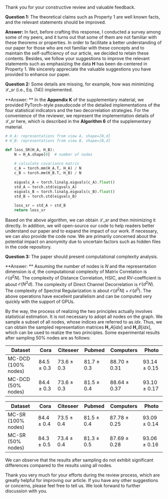 Thank you for your constructive review and valuable feedback.

**Question 1:** The theoretical claims such as Property 1 are well known facts, and the relevant statements should be improved.

**Answer:** In fact, before crafting this response, I conducted a survey among some of my peers, and it turns out that some of them are not familiar with these theorems or properties. In order to facilitate a better understanding of our paper for those who are not familiar with these concepts and to maintain the self-sufficiency of our article, we decided to retain these contents. Besides, we follow your suggestions to improve the relevant statements such as emphasizing the data $\mathbf{H}$ has been de-centered in Property 1. We sincerely appreciate the valuable suggestions you have provided to enhance our paper.



**Question 2:** Some details are missing, for example, how was minimizing $\mathcal{L}\_{sr}$ (i.e., Eq. (14)) implemented. 

**Answer: ** In the **Appendix K** of the supplementary material, we provided PyTorch-style pseudocode of the detailed implementations of the four statistical indicators and the two decorrelation strategies. For the convenience of the reviewer, we represent the implementation details of $\mathcal{L}\_{sr}$ here, which is described in the **Algorithm 6** of the supplementary material.

```python
# H_A: representations from view A, shape=[N,d]
# H_B: representations from view B, shape=[N,d]

def loss_SR(H_A, H_B):
    N = H_A.shape[0]  # number of nodes
    
    # calculate covariance matrix
    c_A = torch.mm(H_A.T, H_A) / N 
    c_B = torch.mm(H_B.T, H_B) / N 
    
    eigvals_A = torch.linalg.eigvals(c_A).float()
    std_A = torch.std(eigvals_A)
    eigvals_B = torch.linalg.eigvals(c_B).float()
    std_B = torch.std(eigvals_B)
	
    loss_sr = std_A + std_B
    return loss_sr
```

Based on the above algorithm, we can obtain $\mathcal{L}\_{sr}$ and then minimizing it directly. In addition, we will open-source our code to help readers better understand our paper and to expand the impact of our work. If necessary, we can also provide the code now. We are primarily concerned about the potential impact on anonymity due to uncertain factors such as hidden files in the code repository.



**Question 3:** The paper should present computational complexity analysis.

**Answer: ** Assuming the number of nodes is $N$ and the representation dimension is $d$, the computational complexity of Matrix Correlation is $\mathcal{O}(d^2 N)$. The complexity of Distance Correlation, HSIC, and RV-coefficient is about $\mathcal{O}(N^2 d)$. The complexity of  Direct Channel Decorrelation is $\mathcal{O}(d^2 N)$. The complexity of Spectral Regularization is about $\mathcal{O}(d^2 N)+\mathcal{O}(d^3)$. The above operations have excellent parallelism and can be computed very quickly with the support of GPUs.

By the way, the process of realizing the two principles actually involves statistical estimation. It is not necessary to adopt all nodes on the graph. We sample a subset of all nodes, whose indices are referred to as $idx$. Thus, we can obtain the sampled representation matrices $\mathbf{H}\_A[idx]$ and $\mathbf{H}\_B[idx]$, which can be used to realize the two principles. Some experimental results after sampling 50% nodes are as follows: 

| Dataset             | Cora           | Citeseer       | Pubmed         | Computers        | Photo            |
| ------------------- | -------------- | -------------- | -------------- | ---------------- | ---------------- |
| MC-DCD (100% nodes) | 84.5 $\pm$ 0.3 | 73.6 $\pm$ 0.3 | 81.7 $\pm$ 0.3 | 88.70 $\pm$ 0.31 | 93.14 $\pm$ 0.15 |
| MC-DCD (50% nodes)  | 84.4 $\pm$ 0.3 | 73.6 $\pm$ 0.3 | 81.5 $\pm$ 0.4 | 88.64 $\pm$ 0.37 | 93.10 $\pm$ 0.17 |

| Dataset            | Cora           | Citeseer       | Pubmed         | Computers        | Photo            |
| ------------------ | -------------- | -------------- | -------------- | ---------------- | ---------------- |
| MC-SR (100% nodes) | 84.4 $\pm$ 0.4 | 73.5 $\pm$ 0.4 | 81.5 $\pm$ 0.4 | 87.78 $\pm$ 0.25 | 93.09 $\pm$ 0.14 |
| MC-SR (50% nodes)  | 84.3 $\pm$ 0.5 | 73.4 $\pm$ 0.4 | 81.3 $\pm$ 0.5 | 87.69 $\pm$ 0.28 | 93.06 $\pm$ 0.16 |

We can observe that the results after sampling do not exhibit significant differences compared to the results using all nodes.





Thank you very much for your efforts during the review process, which are greatly helpful for improving our article. If you have any other suggestions or concerns, please feel free to tell us. We look forward to further discussion with you.

